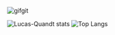![gifgit](https://github.com/Lucas-Quandt/Lucas-Quandt/assets/103226578/3b1157ab-3e14-4071-8c47-ca3a2593682d)

![Lucas-Quandt stats](https://github-readme-stats.vercel.app/api?username=lucas-quandt&theme=tokyonight&show_icons=true) ![Top Langs](https://github-readme-stats.vercel.app/api/top-langs/?username=lucas-quandt&theme=tokyonight&show_icons=true)







